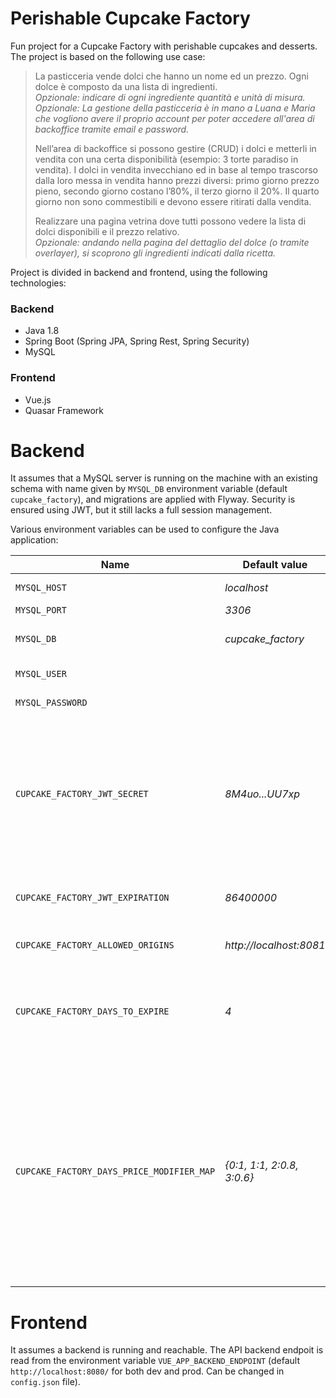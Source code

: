 # Perishable Cupcake Factory
Fun project for a Cupcake Factory with perishable cupcakes and desserts. The project is based on the following use case:

>La pasticceria vende dolci che hanno un nome ed un prezzo. Ogni dolce è composto da una lista di ingredienti.  
_Opzionale: indicare di ogni ingrediente quantità e unità di misura._  
_Opzionale: La gestione della pasticceria è in mano a Luana e Maria che vogliono avere il proprio account per poter accedere all'area di backoffice tramite email e password._  
>
>Nell’area di backoffice si possono gestire (CRUD) i dolci e metterli in vendita con una certa disponibilità (esempio: 3 torte paradiso in vendita). I dolci in vendita invecchiano ed in base al tempo trascorso dalla loro messa in vendita hanno prezzi diversi: primo giorno prezzo pieno, secondo giorno costano l’80%, il terzo giorno il 20%. Il quarto giorno non sono commestibili e devono essere ritirati dalla vendita. 
>
>Realizzare una pagina vetrina dove tutti possono vedere la lista di dolci disponibili e il prezzo relativo.  
_Opzionale: andando nella pagina del dettaglio del dolce (o tramite overlayer), si scoprono gli ingredienti indicati dalla ricetta._

Project is divided in backend and frontend, using the following technologies:  
### Backend
- Java 1.8
- Spring Boot (Spring JPA, Spring Rest, Spring Security)
- MySQL 

### Frontend
- Vue.js
- Quasar Framework

# Backend
It assumes that a MySQL server is running on the machine with an existing schema with name given by `MYSQL_DB` environment variable (default `cupcake_factory`), and migrations are applied with Flyway. Security is ensured using JWT, but it still lacks a full session management.  

Various environment variables can be used to configure the Java application:

| Name             | Default value     | Description       | Mandatory |
|------------------|-------------------|-------------------|-----------|
| `MYSQL_HOST`     | _localhost_       | MySQL host        | no        |
| `MYSQL_PORT`     | _3306_            | MySQL port        | no        |
| `MYSQL_DB`       | _cupcake_factory_ | MySQL schema name | no        |
| `MYSQL_USER`     | <NONE>            | MySQL user        | yes       |
| `MYSQL_PASSWORD` | <NONE>            | MySQL password    | yes       |
| `CUPCAKE_FACTORY_JWT_SECRET` | _8M4uo...UU7xp_            | JWT secret for generating the tokens. It is strongly suggested to feed a new one. This shouldn't be public.   | no       |
| `CUPCAKE_FACTORY_JWT_EXPIRATION` | _86400000_            | Expiration time for JWT tokens.    | no       |
| `CUPCAKE_FACTORY_ALLOWED_ORIGINS` | _http://localhost:8081_            | Allowed origins list for cors.     | no       |
| `CUPCAKE_FACTORY_DAYS_TO_EXPIRE` | _4_            | Application variable. Number of days until a dessert can be declared as expired.    | no       |
| `CUPCAKE_FACTORY_DAYS_PRICE_MODIFIER_MAP` | _{0:1, 1:1, 2:0.8, 3:0.6}_            | Application variable. Map to calculate the price modifiers. Keys are the number of days passed since production and values are the percent at which they should be sold    | no       |

# Frontend
It assumes a backend is running and reachable. The API backend endpoit is read from the environment variable `VUE_APP_BACKEND_ENDPOINT` (default `http://localhost:8080/` for both dev and prod. Can be changed in `config.json` file).

